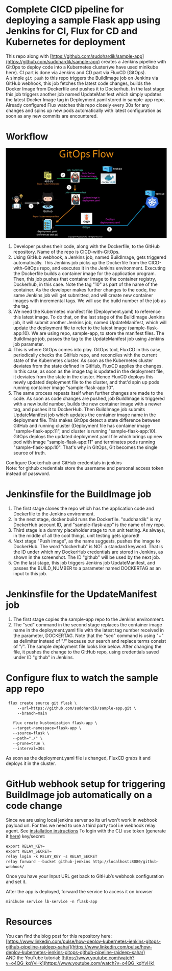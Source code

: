 # Complete CICD pipeline for deploying a sample Flask app using Jenkins for CI, Flux for CD and Kubernetes for deployment

This repo along with [https://github.com/sudohardik/sample-app](https://github.com/sudohardik/sample-app) creates a Jenkins pipeline with GitOps to deploy code into a Kubernetes cluster(we have used minikube here). CI part is done via Jenkins and CD part via FluxCD (GitOps).  
A simple ```git push``` to this repo triggers the BuildImage job on Jenkins via GitHub webhook, this job fetches the latest code changes, builds the Docker Image from Dockerfile and pushes it to Dockerhub. In the last stage this job triggers another job named UpdateManifest which simply updates the latest Docker Image tag in Deployment.yaml stored in sample-app repo. Already configured Flux watches this repo closely every 30s for any changes and spins up new pods automatically with latest configuration as soon as any new commits are encountered.

# Workflow

![Alt text](image.png)

1. Developer pushes their code, along with the Dockerfile, to the GitHub repository. Name of the repo is CICD-with-GitOps.
2. Using GitHub webhook, a Jenkins job, named BuildImage, gets triggered automatically. This Jenkins job picks up the Dockerfile from the CICD-with-GitOps repo, and executes it in the Jenkins environment. Executing the Dockerfile builds a container image for the application program. Then, this job pushes that container image to the container registry, Dockerhub, in this case. Note the tag "10" as part of the name of the container. As the developer makes further changes to the code, the same Jenkins job will get submitted, and will create new container images with incremental tags. We will use the build number of the job as the tag.
3. We need the Kubernetes manifest file (Deployment.yaml) to reference this latest image. To do that, on the last stage of the BuildImage Jenkins job, it will submit another Jenkins job, named UpdateManifest, which will update the deployment file to refer to the latest image (sample-flask-app:10). We are using repo, sample-app, to store the manifest files. The BuildImage job, passes the tag to the UpdateManifest job using Jenkins job parameter.
4. This is where GitOps comes into play. GitOps tool, FluxCD in this case, periodically checks the GitHub repo, and reconciles with the current state of the Kubernetes cluster. As soon as the Kubernetes cluster deviates from the state defined in GitHub, FluxCD applies the changes. In this case, as soon as the image tag is updated in the deployment file, it deviates from the state in the cluster. Hence FluxCD deploys this newly updated deployment file to the cluster, and that'd spin up pods running container image "sample-flask-app:10".
5. The same process repeats itself when further changes are made to the code. As soon as code changes are pushed, job BuildImage is triggered with a new build number, builds the new container image with a newer tag, and pushes it to DockerHub. Then BuildImage job submits UpdateManifest job which updates the container image name in the deployment file. This makes GitOps detect a state difference between GitHub and running cluster (Deployment file has container image "sample-flask-app:11", and cluster is running "sample-flask-app:10). GitOps deploys the updated deployment.yaml file which brings up new pod with image "sample-flask-app:11" and terminates pods running "sample-flask-app:10". That's why in GitOps, Git becomes the single source of truth.

 Configure Dockerhub and GitHub credentials in jenkins  
 Note: for github credentials store the username and personal access token instead of password.

# Jenkinsfile for the BuildImage job

1. The first stage clones the repo which has the application code and Dockerfile to the Jenkins environment.
2. In the next stage, docker.build runs the Dockerfile. "sudohardik" is my DockerHub account ID, and "sample-flask-app" is the name of my repo.
3. Third stage is a dummy placeholder stage to run unit testing. As always, in the middle of all the cool things, unit testing gets ignored!
4. Next stage "Push image", as the name suggests, pushes the image to DockerHub. The word "dockerhub" is NOT a standard keyword. That is the ID under which my DockerHub credentials are stored in Jenkins, as shown in the screenshot. The ID "github" will be used by the next job.
5. On the last stage, this job triggers Jenkins job UpdateManifest, and passes the BUILD_NUMBER to a parameter named DOCKERTAG as an input to this job.

# Jenkinsfile for the UpdateManifest job

1. The first stage copies the sample-app repo to the Jenkins environment.
2. The "sed" command in the second stage replaces the container image name in the deployment.yaml file with the latest tag number received in the parameter, DOCKERTAG. Note that the "sed" command is using "+" as delimiter instead of "/" because our search and replace terms consist of "/". The sample deployment file looks like below. After changing the file, it pushes the change to the GitHub repo, using credentials saved under ID "github" in Jenkins.

# Configure flux to watch the sample app repo
```
 flux create source git flask \
     --url=https://github.com/sudohardik/sample-app.git \
     --branch=main
```
```
   flux create kustomization flask-app \
   --target-namespace=flask-app \
   --source=flask \
   --path="./" \
   --prune=true \
   --interval=30s 
```
As soon as the deployment.yaml file is changed, FluxCD grabs it and deploys it in the cluster. 

# GitHub webhook setup for triggering BuildImage job automatically on a code change

Since we are using local jenkins server so its url won't work in webhook payload url. For this we need to use a third party tool i.e webhook relay agent.
See [installation instructions](https://docs.webhookrelay.com/installation-options/installation-options/install-cli) 
To login with the CLI use token (generate it [here](https://my.webhookrelay.com/tokens)) key/secret:
```
export RELAY_KEY=
export RELAY_SECRET=
relay login -k RELAY_KEY -s RELAY_SECRET
relay forward --bucket github-jenkins http://localhost:8080/github-webhook/
```
Once you have your Input URL get back to GitHub’s webhook configuration and set it.

After the app is deployed, forward the service to access it on browser
```
minikube service lb-service -n flask-app
```

# Resources

You can find the blog post for this repository here: [https://www.linkedin.com/pulse/how-deploy-kubernetes-jenkins-gitops-github-pipeline-rajdeep-saha/](https://www.linkedin.com/pulse/how-deploy-kubernetes-jenkins-gitops-github-pipeline-rajdeep-saha/)  
AND the YouTube tutorial: [https://www.youtube.com/watch?v=o4QG_kqYvHk](https://www.youtube.com/watch?v=o4QG_kqYvHk)


